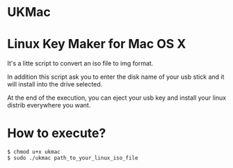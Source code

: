 UKMac
===

# Linux Key Maker for Mac OS X
  It's a litte script to convert an iso file to img format.
  
  In addition this script ask you to enter the disk name of your usb stick and it will install into the drive selected.
  
  At the end of the execution, you can eject your usb key and install your linux distrib everywhere you want.

# How to execute?
    
    $ chmod u+x ukmac
    $ sudo ./ukmac path_to_your_linux_iso_file
    
